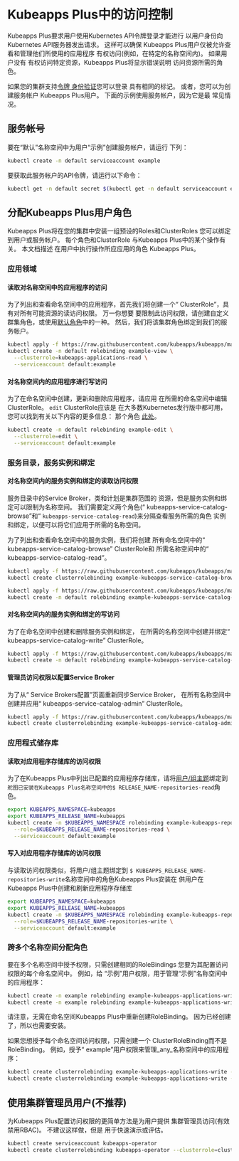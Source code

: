 # Kubeapps Plus中的访问控制

Kubeapps Plus要求用户使用Kubernetes API令牌登录才能进行
以用户身份向Kubernetes API服务器发出请求。 这样可以确保
Kubeapps Plus用户仅被允许查看和管理他们所使用的应用程序
有权访问(例如，在特定的名称空间内)。 如果用户没有
有权访问特定资源，Kubeapps Plus将显示错误说明
访问资源所需的角色。

如果您的集群支持[令牌
身份验证](https://kubernetes.io/docs/admin/authentication/)您可以登录
具有相同的标记。 或者，您可以为创建服务帐户
Kubeapps Plus用户。 下面的示例使用服务帐户，因为它是最
常见情况。

## 服务帐号

要在“默认”名称空间中为用户“示例”创建服务帐户，请运行
下列：

```bash
kubectl create -n default serviceaccount example
```

要获取此服务帐户的API令牌，请运行以下命令：

```bash
kubectl get -n default secret $(kubectl get -n default serviceaccount example -o jsonpath='{.secrets[].name}') -o go-template='{{.data.token | base64decode}}' && echo
```

## 分配Kubeapps Plus用户角色

Kubeapps Plus将在您的集群中安装一组预设的Roles和ClusterRoles
您可以绑定到用户或服务帐户。 每个角色和ClusterRole
与Kubeapps Plus中的某个操作有关。 本文档描述
在用户中执行操作所应应用的角色
Kubeapps Plus。

### 应用领域

#### 读取对名称空间中的应用程序的访问

为了列出和查看命名空间中的应用程序，首先我们将创建一个“ ClusterRole”，具有对所有可能资源的读访问权限。 万一你想要
要限制此访问权限，请创建自定义群集角色，或使用[默认角色](https://kubernetes.io/docs/reference/access-authn-authz/rbac/#user-faceing-roles)中的一种。 然后，我们将该集群角色绑定到我们的服务帐户。

```bash
kubectl apply -f https://raw.githubusercontent.com/kubeapps/kubeapps/master/docs/user/manifests/kubeapps-applications-read.yaml
kubectl create -n default rolebinding example-view \
  --clusterrole=kubeapps-applications-read \
  --serviceaccount default:example
```

#### 对名称空间内的应用程序进行写访问

为了在命名空间中创建，更新和删除应用程序，请应用
在所需的命名空间中编辑ClusterRole。 `edit` ClusterRole应该是
在大多数Kubernetes发行版中都可用，您可以找到有关以下内容的更多信息：
那个角色
[此处](https://kubernetes.io/docs/reference/access-authn-authz/rbac/#user-faceing-roles)。

```bash
kubectl create -n default rolebinding example-edit \
  --clusterrole=edit \
  --serviceaccount default:example
```

### 服务目录，服务实例和绑定

#### 对名称空间内的服务实例和绑定的读取访问权限

服务目录中的Service Broker，类和计划是集群范围的
资源，但是服务实例和绑定可以限制为名称空间。
我们需要定义两个角色(“ kubeapps-service-catalog-browse”和“
`kubeapps-service-catalog-read`)来分隔查看服务所需的角色
实例和绑定，以便可以将它们应用于所需的名称空间。

为了列出和查看命名空间中的服务实例，我们将创建
所有命名空间中的“ kubeapps-service-catalog-browse” ClusterRole和
所需名称空间中的“ kubeapps-service-catalog-read”。

```bash
kubectl apply -f https://raw.githubusercontent.com/kubeapps/kubeapps/master/docs/user/manifests/kubeapps-service-catalog-browse.yaml
kubectl create clusterrolebinding example-kubeapps-service-catalog-browse --clusterrole=kubeapps-service-catalog-browse --serviceaccount default:example

kubectl apply -f https://raw.githubusercontent.com/kubeapps/kubeapps/master/docs/user/manifests/kubeapps-service-catalog-read.yaml
kubectl create -n default rolebinding example-kubeapps-service-catalog-read --clusterrole=kubeapps-service-catalog-read --serviceaccount default:example
```

#### 对名称空间内的服务实例和绑定的写访问

为了在命名空间中创建和删除服务实例和绑定，
在所需的名称空间中创建并绑定“ kubeapps-service-catalog-write” ClusterRole。

```bash
kubectl apply -f https://raw.githubusercontent.com/kubeapps/kubeapps/master/docs/user/manifests/kubeapps-service-catalog-write.yaml
kubectl create -n default rolebinding example-kubeapps-service-catalog-write --clusterrole=kubeapps-service-catalog-write --serviceaccount default:example
```

#### 管理员访问权限以配置Service Broker

为了从“ Service Brokers配置”页面重新同步Service Broker，
在所有名称空间中创建并应用“ kubeapps-service-catalog-admin” ClusterRole。

```bash
kubectl apply -f https://raw.githubusercontent.com/kubeapps/kubeapps/master/docs/user/manifests/kubeapps-service-catalog-admin.yaml
kubectl create clusterrolebinding example-kubeapps-service-catalog-admin --clusterrole=kubeapps-service-catalog-admin --serviceaccount default:example
```

### 应用程式储存库

#### 读取对应用程序存储库的访问权限

为了在Kubeapps Plus中列出已配置的应用程序存储库，请将[用户/组主题](https://kubernetes.io/docs/reference/access-authn-authz/rbac/#command-line-utilities)绑定到` 舵图已安装在Kubeapps Plus名称空间中的$ RELEASE_NAME-repositories-read`角色。

```bash
export KUBEAPPS_NAMESPACE=kubeapps
export KUBEAPPS_RELEASE_NAME=kubeapps
kubectl create -n $KUBEAPPS_NAMESPACE rolebinding example-kubeapps-repositories-read \
  --role=$KUBEAPPS_RELEASE_NAME-repositories-read \
  --serviceaccount default:example
```

#### 写入对应用程序存储库的访问权限

与读取访问权限类似，将用户/组主题绑定到
`$ KUBEAPPS_RELEASE_NAME-repositories-write`名称空间中的角色Kubeapps Plus安装在
供用户在Kubeapps Plus中创建和刷新应用程序存储库

```bash
export KUBEAPPS_NAMESPACE=kubeapps
export KUBEAPPS_RELEASE_NAME=kubeapps
kubectl create -n $KUBEAPPS_NAMESPACE rolebinding example-kubeapps-repositories-write \
  --role=$KUBEAPPS_RELEASE_NAME-repositories-write \
  --serviceaccount default:example
```

### 跨多个名称空间分配角色

要在多个名称空间中授予权限，只需创建相同的RoleBindings
您要为其配置访问权限的每个命名空间中。 例如，给
“示例”用户权限，用于管理“示例”名称空间中的应用程序：

```bash
kubectl create -n example rolebinding example-kubeapps-applications-write --clusterrole=kubeapps-applications-read --serviceaccount default:example
kubectl create -n example rolebinding example-kubeapps-applications-write --clusterrole=kubeapps-applications-write --serviceaccount default:example
```

请注意，无需在命名空间Kubeapps Plus中重新创建RoleBinding。
因为已经创建了，所以也需要安装。

如果您想授予每个命名空间访问权限，只需创建一个
ClusterRoleBinding而不是RoleBinding。 例如，授予“ example”用户权限来管理_any_名称空间中的应用程序：

```bash
kubectl create clusterrolebinding example-kubeapps-applications-write --clusterrole=kubeapps-applications-read --serviceaccount default:example
kubectl create clusterrolebinding example-kubeapps-applications-write --clusterrole=kubeapps-applications-write --serviceaccount default:example
```

## 使用集群管理员用户(不推荐)

为Kubeapps Plus配置访问权限的更简单方法是为用户提供
集群管理员访问(有效禁用RBAC)。 不建议这样做，但是
用于快速演示或评估。

```bash
kubectl create serviceaccount kubeapps-operator
kubectl create clusterrolebinding kubeapps-operator --clusterrole=cluster-admin --serviceaccount=default:kubeapps-operator
```
